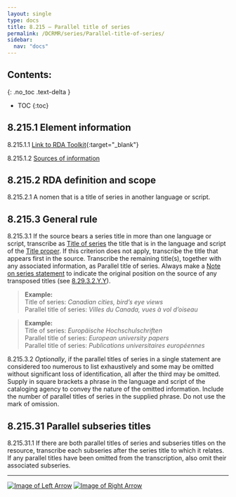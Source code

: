 ```yaml
---
layout: single
type: docs
title: 8.215 — Parallel title of series
permalink: /DCRMR/series/Parallel-title-of-series/
sidebar:
  nav: "docs"
---
```


## Contents:
{: .no_toc .text-delta }

- TOC
{:toc}

## 8.215.1 Element information

<a name="8.215.1.1">8.215.1.1</a> [Link to RDA Toolkit](https://access.rdatoolkit.org/Content/Index?externalId=en-US_ala-9a2bd933-3204-3798-840a-dc55a5a237d0){:target="_blank"}

<a name="8.215.1.2">8.215.1.2</a> [Sources of information](/DCRMR/series/#8011-sources-of-information)

## 8.215.2 RDA definition and scope

<a name="8.215.2.1">8.215.2.1</a> A nomen that is a title of series in another language or script.

## 8.215.3 General rule

<a name="8.215.3.1">8.215.3.1</a> If the source bears a series title in more than one language or script, transcribe as [Title of series](/DCRMR/series/Title-of-series/) the title that is in the language and script of the [Title proper](/DCRMR/title/Title-proper/). If this criterion does not apply, transcribe the title that appears first in the source. Transcribe the remaining title(s), together with any associated information, as Parallel title of series. Always make a [Note on series statement](/DCRMR/series/Note-on-series-statement/) to indicate the original position on the source of any transposed titles (see [8.29.3.2.Y.Y](/DCRMR/series/Note-on-series-statement/#8.29.3.2.Y.Y)).

>**Example:**  
>Title of series: <CITE>Canadian cities, bird’s eye views</CITE>  
>Parallel title of series: <CITE>Villes du Canada, vues à vol d’oiseau</CITE>

>**Example:**  
>Title of series: <CITE>Europäische Hochschulschriften</CITE>  
>Parallel title of series: <CITE>European university papers</CITE>  
>Parallel title of series: <CITE>Publications universitaires européennes</CITE>

<a name="8.215.3.2">8.215.3.2</a> *Optionally*, if the parallel titles of series in a single statement are considered too numerous to list exhaustively and some may be omitted without significant loss of identification, all after the third may be omitted. Supply in square brackets a phrase in the language and script of the cataloging agency to convey the nature of the omitted information. Include the number of parallel titles of series in the supplied phrase. Do not use the mark of omission.

## 8.215.31 Parallel subseries titles

<a name="8.215.31.1">8.215.31.1</a> If there are both parallel titles of series and subseries titles on the resource, transcribe each subseries after the series title to which it relates. If any parallel titles have been omitted from the transcription, also omit their associated subseries. 

---

[![Image of Left Arrow](https://rbms-bsc.github.io/DCRMR/assets/pictures/navigation/Arrow_Left.png "8.21 — Title of series")](/DCRMR/series/Title-of-series/) [![Image of Right Arrow](https://rbms-bsc.github.io/DCRMR/assets/pictures/navigation/Arrow_Right.png "8.23 — Other title information of series")](/DCRMR/series/Other-title-information-of-series/)
